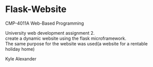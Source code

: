 Flask-Website
=============
CMP-4011A Web-Based Programming

University web development assignment 2.  
create a dynamic website using the flask microframework.  
The same purpose for the website was used(a website for a rentable holiday home)

Kyle Alexander
